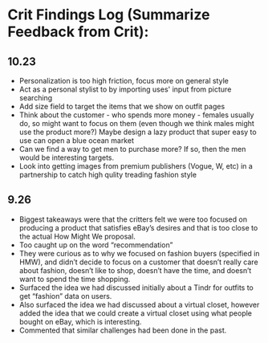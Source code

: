 # Crit Findings Log (Summarize Feedback from Crit):

## 10.23
- Personalization is too high friction, focus more on general style
- Act as a personal stylist to by importing uses' input from picture searching
- Add size field to target the items that we show on outfit pages 
- Think about the customer - who spends more money - females usually do, so might want to focus on them (even though we think males might use the product more?) Maybe design a lazy product that super easy to use can open a blue ocean market
- Can we find a way to get men to purchase more? If so, then the men would be interesting targets. 
- Look into getting images from premium publishers (Vogue, W, etc) in a partnership to catch high qulity treading fashion style

## 9.26
- Biggest takeaways were that the critters felt we were too focused on producing a product that satisfies eBay’s desires and that is too close to the actual How Might We proposal.
- Too caught up on the word “recommendation”
- They were curious as to why we focused on fashion buyers (specified in HMW), and didn’t decide to focus on a customer that doesn’t really care about fashion, doesn’t like to shop, doesn’t have the time, and doesn’t want to spend the time shopping.
- Surfaced the idea we had discussed initially about a Tindr for outfits to get “fashion” data on users.
- Also surfaced the idea we had discussed about a virtual closet, however added the idea that we could create a virtual closet using what people bought on eBay, which is interesting.
- Commented that similar challenges had been done in the past.

